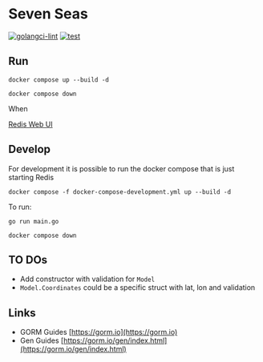 # Seven Seas

[![golangci-lint](https://github.com/efumagal/sevenseas/actions/workflows/golangci-lint.yml/badge.svg)](https://github.com/efumagal/sevenseas/actions/workflows/golangci-lint.yml)
[![test](https://github.com/efumagal/sevenseas/actions/workflows/test.yml/badge.svg)](https://github.com/efumagal/sevenseas/actions/workflows/test.yml)

## Run

```shell
docker compose up --build -d
```

```shell
docker compose down
```

When 

[Redis Web UI](http://localhost:8001/redis-stack/browser)

## Develop

For development it is possible to run the docker compose that is just starting Redis

```shell
docker compose -f docker-compose-development.yml up --build -d
```

To run:

```shell
go run main.go
```

```shell
docker compose down
```

## TO DOs

- Add constructor with validation for `Model`
- `Model.Coordinates` could be a specific struct with lat, lon and validation

## Links

- GORM Guides [https://gorm.io](https://gorm.io)
- Gen Guides [https://gorm.io/gen/index.html](https://gorm.io/gen/index.html)
